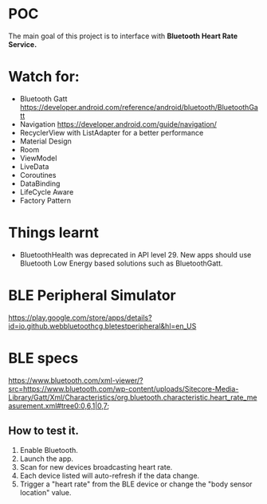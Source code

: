# POC 
The main goal of this project is to interface with **Bluetooth Heart Rate Service.** 


# Watch for:
- Bluetooth Gatt https://developer.android.com/reference/android/bluetooth/BluetoothGatt 
- Navigation https://developer.android.com/guide/navigation/
- RecyclerView with ListAdapter for a better performance
- Material Design
- Room
- ViewModel
- LiveData
- Coroutines
- DataBinding
- LifeCycle Aware
- Factory Pattern

# Things learnt
- BluetoothHealth was deprecated in API level 29. 
New apps should use Bluetooth Low Energy based solutions such as BluetoothGatt.

# BLE Peripheral Simulator
https://play.google.com/store/apps/details?id=io.github.webbluetoothcg.bletestperipheral&hl=en_US

# BLE specs
https://www.bluetooth.com/xml-viewer/?src=https://www.bluetooth.com/wp-content/uploads/Sitecore-Media-Library/Gatt/Xml/Characteristics/org.bluetooth.characteristic.heart_rate_measurement.xml#tree0:0,6,1|0,7;

## How to test it.
1. Enable Bluetooth.
2. Launch the app.
3. Scan for new devices broadcasting heart rate.
4. Each device listed will auto-refresh if the data change.
5. Trigger a "heart rate" from the BLE device or change the "body sensor location" value.

